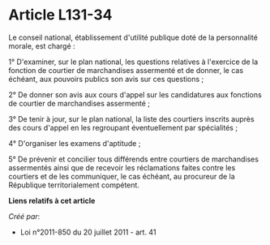 # Article L131-34

Le conseil national, établissement d'utilité publique doté de la personnalité morale, est chargé : 

1° D'examiner, sur le plan national, les questions relatives à l'exercice de la fonction de courtier de marchandises
assermenté et de donner, le cas échéant, aux pouvoirs publics son avis sur ces questions ; 

2° De donner son avis aux cours d'appel sur les candidatures aux fonctions de courtier de marchandises assermenté ; 

3° De tenir à jour, sur le plan national, la liste des courtiers inscrits auprès des cours d'appel en les regroupant
éventuellement par spécialités ; 

4° D'organiser les examens d'aptitude ; 

5° De prévenir et concilier tous différends entre courtiers de marchandises assermentés ainsi que de recevoir les
réclamations faites contre les courtiers et de les communiquer, le cas échéant, au procureur de la République
territorialement compétent.

**Liens relatifs à cet article**

_Créé par_:

  - Loi n°2011-850 du 20 juillet 2011 - art. 41
